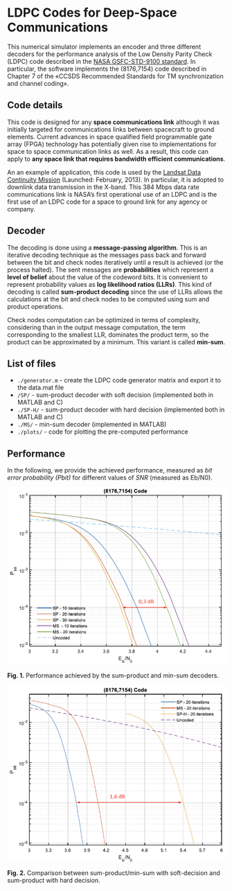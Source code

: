 # LDPC Codes for Deep-Space Communications

This numerical simulator implements an encoder and three different decoders for the performance analysis of the Low Density Parity Check (LDPC) code described in the [NASA GSFC-STD-9100 standard](https://standards.nasa.gov/standard/gsfc/gsfc-std-9100). In particular, the software implements the (8176,7154) code described in Chapter 7 of the «CCSDS Recommended Standards for TM synchronization and channel coding».

## Code details

This code is designed for any __space communications link__ although it was initially targeted for communications links between spacecraft to ground elements. Current advances in space qualified field programmable gate array (FPGA) technology has potentially given rise to implementations for space to space communication links as well. As a result, this code can apply to __any space link that requires bandwidth efficient communications__.

An an example of application, this code is used by the [Landsat Data Continuity Mission](https://www.nasa.gov/directorates/heo/scan/services/missions/earth/LDCM.html) (Launched: February, 2013). In particular, it is adopted to downlink data transmission in the X-band. This 384 Mbps data rate communications link is NASA’s first operational use of an LDPC and is the first use of an LDPC code for a space to ground link for any agency or company.

## Decoder
The decoding is done using a __message-passing algorithm__. This is an iterative decoding technique
as the messages pass back and forward between the bit and check nodes iteratively until a
result is achieved (or the process halted).
The sent messages are __probabilities__ which represent a __level of belief__ about the value of the codeword bits.
It is convenient to represent probability values as __log likelihood ratios (LLRs)__. This kind of decoding is called __sum-product decoding__ since the use of LLRs allows the calculations at the bit and check nodes to be computed using sum and product operations.

Check nodes computation can be optimized in terms of complexity, considering than in the output message computation, the term corresponding to the smallest LLR, dominates the product term, so the product can be approximated by a minimum. This variant is called __min-sum__.

## List of files
* `./generator.m` - create the LDPC code generator matrix and export it to the data.mat file
* `/SP/` - sum-product decoder with soft decision (implemented both in MATLAB and C)
* `./SP-H/` - sum-product decoder with hard decision (implemented both in MATLAB and C)
* `./MS/` - min-sum decoder (implemented in MATLAB)
* `./plots/` - code for plotting the pre-computed performance

## Performance
In the following, we provide the achieved performance, measured as _bit error probability (Pbit)_ for different values of _SNR_ (measured as Eb/N0).

![alt text](https://raw.githubusercontent.com/nicopi/deep-space/master/doc/img/SPvsMS.png "sum-product vs min.sum")

__Fig. 1.__ Performance achieved by the sum-product and min-sum decoders.

![alt text](https://raw.githubusercontent.com/nicopi/deep-space/master/doc/img/SPH.png "sum-product vs min.sum")

__Fig. 2.__ Comparison between sum-product/min-sum with soft-decision and sum-product with hard decision.
